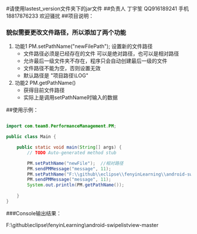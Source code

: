 #请使用lastest_version文件夹下的jar文件
##负责人 丁宇笙 QQ916189241  手机18817876233 欢迎骚扰
##项目说明：

### 貌似需要更改文件路径，所以添加了两个功能
1. 功能1 PM.setPathName("newFilePath"); 设置新的文件路径
	* 文件路径必须是已经存在的文件 可以是绝对路径，也可以是相对路径
	* 允许最后一级文件夹不存在，程序只会自动创建最后一级的文件
	* 文件路径不能为空，否则设置无效
	* 默认路径是    "项目路径\LOG\"
2. 功能2 PM.getPathName()
	* 获得目前文件路径
	* 实际上是调用setPathName时输入的数据
	

##使用示例：

``` java

import com.team8.PerformanceManagement.PM;

public class Main {

	public static void main(String[] args) {
		// TODO Auto-generated method stub

		PM.setPathName("newFile");  //相对路径
		PM.sendPMMessage("message", 11);   
		PM.setPathName("F:\\github\\eclipse\\fenyinLearning\\android-swipelistview-master");   //绝对路径
		PM.sendPMMessage("message", 11);
		System.out.println(PM.getPathName());
		
	}
}

```


###Console输出结果：

F:\github\eclipse\fenyinLearning\android-swipelistview-master


